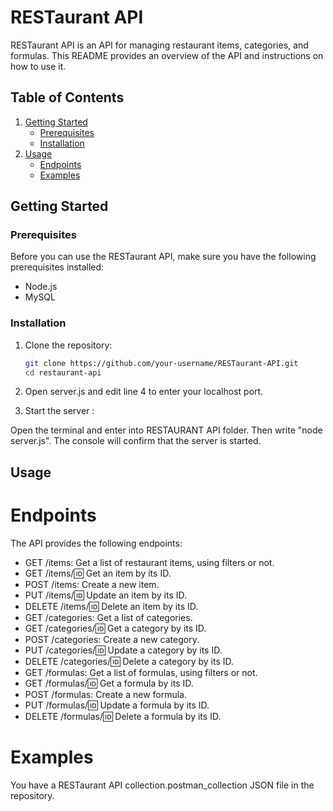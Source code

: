 # RESTaurant API

RESTaurant API is an API for managing restaurant items, categories, and formulas. 
This README provides an overview of the API and instructions on how to use it.

## Table of Contents

1. [Getting Started](#getting-started)
   - [Prerequisites](#prerequisites)
   - [Installation](#installation)
2. [Usage](#usage)
   - [Endpoints](#endpoints)
   - [Examples](#examples)


## Getting Started

### Prerequisites

Before you can use the RESTaurant API, make sure you have the following prerequisites installed:

- Node.js
- MySQL

### Installation

1. Clone the repository:

   ```bash
   git clone https://github.com/your-username/RESTaurant-API.git
   cd restaurant-api

2. Open server.js and edit line 4 to enter your localhost port.

3. Start the server :

Open the terminal and enter into RESTAURANT API folder. Then write "node server.js".
The console will confirm that the server is started.

## Usage
# Endpoints
The API provides the following endpoints:

- GET /items: Get a list of restaurant items, using filters or not.
- GET /items/:id: Get an item by its ID.
- POST /items: Create a new item.
- PUT /items/:id: Update an item by its ID.
- DELETE /items/:id: Delete an item by its ID.
- GET /categories: Get a list of categories.
- GET /categories/:id: Get a category by its ID.
- POST /categories: Create a new category.
- PUT /categories/:id: Update a category by its ID.
- DELETE /categories/:id: Delete a category by its ID.
- GET /formulas: Get a list of formulas, using filters or not.
- GET /formulas/:id: Get a formula by its ID.
- POST /formulas: Create a new formula.
- PUT /formulas/:id: Update a formula by its ID.
- DELETE /formulas/:id: Delete a formula by its ID.

# Examples

You have a RESTaurant API collection.postman_collection JSON file in the repository.